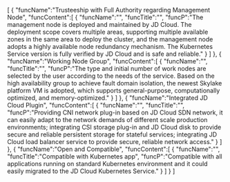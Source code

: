 [
	{
		"funcName":"Trusteeship with Full Authority regarding Management Node",
		"funcContent":[
			{
				"funcName":"",
				"funcTitle":"",
				"funcP":"The management node is deployed and maintained by JD Cloud. The deployment scope covers multiple areas, supporting multiple available zones in the same area to deploy the cluster, and the management node adopts a highly available node redundancy mechanism. The Kubernetes Service version is fully verified by JD Cloud and is safe and reliable."
			}
		]
	},
	{
		"funcName":"Working Node Group",
		"funcContent":[
			{
				"funcName":"",
				"funcTitle":"",
				"funcP":"The type and initial number of work nodes are selected by the user according to the needs of the service. Based on the high availability group to achieve fault domain isolation, the newest Skylake platform VM is adopted, which supports general-purpose, computationally optimized, and memory-optimized."
			}
		]
	},
	{
		"funcName":"Integrated JD Cloud Plugin",
		"funcContent":[
			{
				"funcName":"",
				"funcTitle":"",
				"funcP":"Providing CNI network plug-in based on JD Cloud SDN network, it can easily adapt to the network demands of different scale production environments; integrating CSI storage plug-in and JD Cloud disk to provide secure and reliable persistent storage for stateful services; integrating JD Cloud load balancer service to provide secure, reliable network access."
			}
		]
	},
	{
		"funcName":"Open and Compatible",
		"funcContent":[
			{
				"funcName":"",
				"funcTitle":"Compatible with Kubernetes app",
				"funcP":"Compatible with all applications running on standard Kubernetes environment and it could easily migrated to the JD Cloud Kubernetes Service."
			}
		]
	}
]